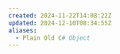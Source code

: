 ```yaml
---
created: 2024-11-22T14:08:22Z
updated: 2024-12-10T08:34:55Z
aliases:
  - Plain Old C# Object
---
```

